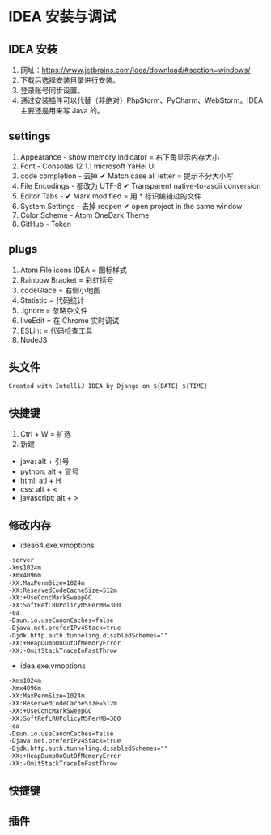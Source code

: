 # IDEA 安装与调试

## IDEA 安装

1. 网址：<https://www.jetbrains.com/idea/download/#section=windows/>
2. 下载后选择安装目录进行安装。
3. 登录账号同步设置。
4. 通过安装插件可以代替（非绝对）PhpStorm、PyCharm、WebStorm。IDEA 主要还是用来写 Java 的。

## settings

1. Appearance - show memory indicator = 右下角显示内存大小
2. Font - Consolas 12 1.1 microsoft YaHei UI
3. code completion - 去掉 ✔ Match case all letter = 提示不分大小写
4. File Encodings - 都改为 UTF-8 ✔ Transparent native-to-ascii conversion
5. Editor Tabs - ✔ Mark modified = 用 * 标识编辑过的文件
6. System Settings - 去掉 reopen ✔ open project in the same window
7. Color Scheme - Atom OneDark Theme
8. GitHub - Token

## plugs

1. Atom File icons IDEA = 图标样式
2. Rainbow Bracket = 彩虹括号
3. codeGlace = 右侧小地图
4. Statistic = 代码统计
5. .ignore = 忽略杂文件
6. liveEdit = 在 Chrome 实时调试
7. ESLint = 代码检查工具
8. NodeJS

## 头文件

` Created with IntelliJ IDEA by Django on ${DATE} ${TIME} `

## 快捷键

1. Ctrl + W = 扩选
2. 新建
  - java: alt + 引号
  - python: alt + 冒号
  - html: atl + H
  - css: alt + <
  - javascript: alt + >

## 修改内存

- idea64.exe.vmoptions

```txt
-server
-Xms1024m
-Xmx4096m
-XX:MaxPermSize=1024m
-XX:ReservedCodeCacheSize=512m
-XX:+UseConcMarkSweepGC
-XX:SoftRefLRUPolicyMSPerMB=300
-ea
-Dsun.io.useCanonCaches=false
-Djava.net.preferIPv4Stack=true
-Djdk.http.auth.tunneling.disabledSchemes=""
-XX:+HeapDumpOnOutOfMemoryError
-XX:-OmitStackTraceInFastThrow
```

- idea.exe.vmoptions

```txt
-Xms1024m
-Xmx4096m
-XX:MaxPermSize=1024m
-XX:ReservedCodeCacheSize=512m
-XX:+UseConcMarkSweepGC
-XX:SoftRefLRUPolicyMSPerMB=300
-ea
-Dsun.io.useCanonCaches=false
-Djava.net.preferIPv4Stack=true
-Djdk.http.auth.tunneling.disabledSchemes=""
-XX:+HeapDumpOnOutOfMemoryError
-XX:-OmitStackTraceInFastThrow
```

## 快捷键

## 插件
